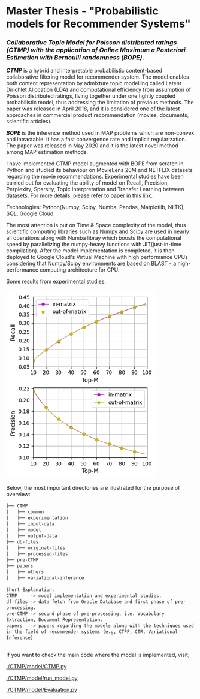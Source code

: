 # Master Thesis -  "Probabilistic models for Recommender Systems"
### _Collaborative Topic Model for Poisson distributed ratings (CTMP) with the application of Online Maximum a Posteriori Estimation with Bernoulli randomness (BOPE)._      
 
_**CTMP**_ is a hybrid and interpretable probabilistic content-based collaborative filtering model for recommender system. The model enables both content representation by admixture topic modelling called Latent Dirichlet Allocation (LDA) and computational efficiency from assumption of Poisson distributed ratings, living together under one tightly coupled probabilistic model, thus addressing the limitation of previous methods. The paper was released in April 2018, and it is considered one of the latest approaches in commercial product recommendation (movies, documents, scientific articles).  

_**BOPE**_ is the inference method used in MAP problems which are non-convex and intractable. It has a fast convergence rate and implicit regularization. The paper was released in May 2020 and it is the latest novel method among MAP estimation methods.   

I have implemented CTMP model augmented with BOPE from scratch in Python and studied its behaviour on MovieLens 20M and NETFLIX datasets regarding the movie recommendations. Experimental studies have been carried out for evaluating the ability of model on Recall, Precision, Perplexity, Sparsity, Topic Interpretation and Transfer Learning between datasets. For more details, please refer to [paper in this link.](https://docdro.id/8c4Ze1M)

Technologies: Python(Numpy, Scipy, Numba, Pandas, Matplotlib, NLTK), SQL, Google Cloud 

The most attention is put on Time & Space complexity of the model, thus scientific computing libraries such as Numpy and Scipy are used in nearly all operations along with Numba libray which boosts the computational speed by parallelizing the numpy-heavy functions with JIT(just-in-time compilation). After the model implementation is completed, it is then deployed to Google Cloud's Virtual Machine with high performance CPUs considering that Numpy/Scipy environments are based on BLAST - a high-performance computing architecture for CPU.   

Some results from experimental studies.

![Recall&Precision](./CTMP/experimentation/recall&precision/NFLX/p=0.7/k=50/1/result.png)

Below, the most important directories are illustrated for the purpose of overview:
```
├── CTMP
│   ├── common
│   ├── experimentation
│   ├── input-data
│   ├── model
│   ├── output-data
├── db-files
│   ├── original-files
│   ├── processed-files
├── pre-CTMP
├── papers
│   ├── others
│   ├── variational-inference

Short Explanation:
CTMP     -> model implementation and experimental studies.
df-files -> data fetch from Oracle Database and first phase of pre-processing.
pre-CTMP -> second phase of pre-processing, i.e. Vocabulary Extraction, Document Representation.
papers   -> papers regarding the models along with the techniques used in the field of recommender systems (e.g, CTPF, CTR, Variational Inference)
 
```
If you want to check the main code where the model is implemented, visit;

[./CTMP/model/CTMP.py](https://github.com/buzzer4mornin/CTMP-ThesisProject/blob/main/CTMP/model/CTMP.py)

[./CTMP/model/run_model.py](https://github.com/buzzer4mornin/CTMP-ThesisProject/blob/main/CTMP/model/run_model.py)

[./CTMP/model/Evaluation.py](https://github.com/buzzer4mornin/CTMP-ThesisProject/blob/main/CTMP/model/Evaluation.py)

